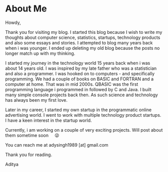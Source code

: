 # About Me


Howdy,

Thank you for visiting my blog. I started this blog because I wish to write my thoughts about computer science, statistics, startups, technology products and also some essays and stories. I attempted to blog many years back when i was younger. I ended up deleting my old blog because the posts no longer match up with my thinking.

I started my journey in the technology world 15 years back when i was about 14 years old. I was inspired by my late father who was a statistician and also a programmer. I was hooked on to computers - and specifically programming. We had a couple of books on BASIC and FORTRAN and a computer at home. That was in mid 2000s. QBASIC was the first programming language i programmed in followed by C and Java. I built many simple console projects back then. As such science and technology has always been my first love.

Later in my career, I started my own startup in the programmatic online advertising world. I went to work with multiple technology product startups. I have a keen interest in the startup world.

Currently, i am working on a couple of very exciting projects. Will post about them sometime soon ​ ​ ​ ​ :stuck_out_tongue_winking_eye:

You can reach me at adysingh1989 [at] gmail.com

Thank you for reading.

Aditya
